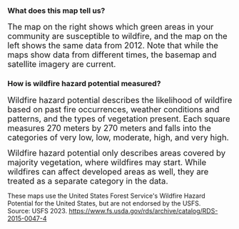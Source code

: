 ### What does this map tell us?
<span style="font-size:18px;"> The map on the right shows which green areas in your community are susceptible to wildfire, and the map on the left shows the same data from 2012. Note that while the maps show data from different times, the basemap and satellite imagery are current.</span>

### How is wildfire hazard potential measured?
<span style="font-size:18px;">Wildfire hazard potential describes the likelihood of wildfire based on past fire occurrences, weather conditions and patterns, and the types of vegetation present. Each square measures 270 meters by 270 meters and falls into the categories of very low, low, moderate, high, and very high.

<span style="font-size:18px;">Wildfire hazard potential only describes areas covered by majority vegetation, where wildfires may start. While wildfires can affect developed areas as well, they are treated as a separate category in the data.</span>

These maps use the United States Forest Service's Wildfire Hazard Potential for the United States, but are not endorsed by the USFS. <br>
Source: USFS 2023. https://www.fs.usda.gov/rds/archive/catalog/RDS-2015-0047-4  
